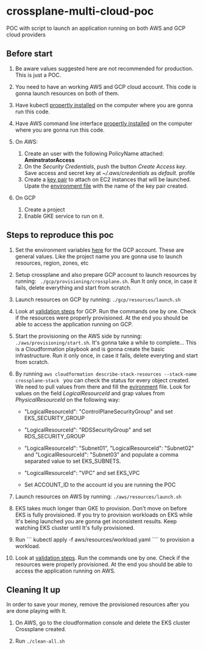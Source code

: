 # crossplane-multi-cloud-poc
POC with script to launch an application running on both AWS and GCP cloud providers

## Before start

1. Be aware values suggested here are not recommended for production. This is just a POC.

2. You need to have an working AWS and GCP cloud account. This code is gonna  launch resources on both of them.

3. Have kubectl [propertly installed](https://kubernetes.io/docs/tasks/tools/install-kubectl/) on the computer where you are gonna run this code.

4. Have AWS  command line interface [propertly installed](https://docs.aws.amazon.com/cli/latest/userguide/cli-chap-install.html) on the computer where you are gonna run this code.

5. On AWS:
    1. Create an user with the following PolicyName attached: <b> AminstratorAccess</b>
    2. On the <i>Security Credentials</i>, push the button <i>Create Access key</i>. Save access and secret key at <i>~/.aws/credentials</i> as <i>default.</i> profile
    3. Create a [key pair](https://docs.aws.amazon.com/AWSEC2/latest/UserGuide/ec2-key-pairs.html) to attach on EC2 instances that will be launched. Upate the [environment file](aws/resources/env.sh)  with the name of the key pair created.

6. On GCP
    1. Create a project
    2. Enable GKE service to run on it.


## Steps to reproduce this poc

 1. Set the environment variables [here](gcp/env.sh) for the GCP account. These are general values. Like the project name you are gonna use to launch resources, region, zones, etc

 2. Setup crossplane and also prepare GCP account to launch resources by running: ``` ./gcp/provisioning/crossplane.sh```. Run It only once, in case it fails, delete everything and start from scratch.

 3. Launch resources on GCP by running: ``` ./gcp/resources/launch.sh  ```

 4. Look at [validation steps](gcp/resources/validation.sh) for GCP. Run the commands one by one. Check if the resources were properly provisioned. At the end you should be able to access the application  running on GCP.

5. Start the provisioning on the AWS side by running: ```  ./aws/provisioning/start.sh ```. It's gonna take a while to complete...
This is a Cloudformation playbook and is gonna create the basic infrastructure. Run it only once, in case it fails, delete everyting and start from scratch.

6. By running ```aws cloudformation describe-stack-resources --stack-name crossplane-stack ``` you can check the status for every object created. We need to pull values from there and fill the [evironment](aws/resources/env.sh) file. Look for values on the field <i>LogicalResourceId</i> and grap values from <i>PhysicalResourceId</i> on the following way:

    * "LogicalResourceId": "ControlPlaneSecurityGroup" and set EKS_SECURITY_GROUP

    * "LogicalResourceId": "RDSSecurityGroup" and set RDS_SECURITY_GROUP

    *  "LogicalResourceId": "Subnet01", "LogicalResourceId": "Subnet02" and "LogicalResourceId": "Subnet03" and populate a comma separated value to set EKS_SUBNETS.

    * "LogicalResourceId": "VPC" and set EKS_VPC

    * Set ACCOUNT_ID to the account id you are running the POC

7. Launch resources on AWS by running: ``` ./aws/resources/launch.sh ```

8. EKS takes much longer than GKE to provision. Don't move on before EKS is fully provisioned. If you try to provision workloads on EKS while It's being launched you are gonna get inconsistent results. Keep watching EKS cluster until It's fully provisioned.

8. Run ``` kubectl apply -f aws/resources/workload.yaml ```` to provision a workload.

9. Look at [validation steps](aws/resources/validation.sh). Run the commands one by one. Check if the resources were properly provisioned. At the end you should be able to access the application running on AWS.


## Cleaning It up

In order to save your money, remove the provisioned resources after you are done playing with It.

1. On AWS, go to the cloudformation console and delete the EKS cluster Crossplane created.

2. Run ``` ./clean-all.sh ``` 

